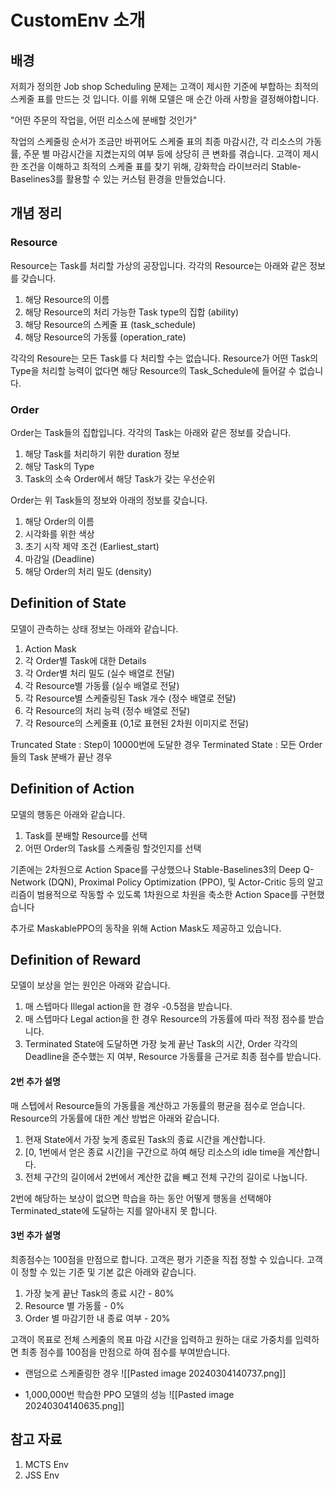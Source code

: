 # CustomEnv 소개

## 배경

저희가 정의한 Job shop Scheduling 문제는 고객이 제시한 기준에 부합하는 최적의 스케줄 표를 만드는 것 입니다. 이를 위해 모델은 매 순간 아래 사항을 결정해야합니다.

"어떤 주문의 작업을, 어떤 리소스에 분배할 것인가"

작업의 스케줄링 순서가 조금만 바뀌어도 스케줄 표의 최종 마감시간, 각 리소스의 가동률, 주문 별 마감시간을 지켰는지의 여부 등에 상당히 큰 변화를 겪습니다. 고객이 제시한 조건을 이해하고 최적의 스케줄 표를 찾기 위해, 강화학습 라이브러리 Stable-Baselines3를 활용할 수 있는 커스텀 환경을 만들었습니다.
## 개념 정리

### Resource 

Resource는 Task를 처리할 가상의 공장입니다. 각각의 Resource는 아래와 같은 정보를 갖습니다. 

1. 해당 Resource의 이름
2. 해당 Resource의 처리 가능한 Task type의 집합 (ability)
3. 해당 Resource의 스케줄 표 (task_schedule)
4. 해당 Resource의 가동률 (operation_rate)

각각의 Resoure는 모든 Task를 다 처리할 수는 없습니다. Resource가 어떤 Task의 Type을 처리할 능력이 없다면 해당 Resource의 Task_Schedule에 들어갈 수 없습니다. 

### Order 

Order는 Task들의 집합입니다. 각각의 Task는 아래와 같은 정보를 갖습니다.

1. 해당 Task를 처리하기 위한 duration 정보
2. 해당 Task의 Type
3. Task의 소속 Order에서 해당 Task가 갖는 우선순위

Order는 위 Task들의 정보와 아래의 정보를 갖습니다. 

1. 해당 Order의 이름
2. 시각화를 위한 색상
3. 초기 시작 제약 조건 (Earliest_start)
4. 마감일 (Deadline)
5. 해당 Order의 처리 밀도 (density)

## Definition of State

모델이 관측하는 상태 정보는 아래와 같습니다.

1. Action Mask
2. 각 Order별 Task에 대한 Details
3. 각 Order별 처리 밀도 (실수 배열로 전달)
4. 각 Resource별 가동률 (실수 배열로 전달)
5. 각 Resource별 스케줄링된 Task 개수 (정수 배열로 전달)
6. 각 Resource의 처리 능력 (정수 배열로 전달)
7. 각 Resource의 스케줄표 (0,1로 표현된 2차원 이미지로 전달)

Truncated State : Step이 10000번에 도달한 경우
Terminated State : 모든 Order들의 Task 분배가 끝난 경우
## Definition of Action 

모델의 행동은 아래와 같습니다.

1. Task를 분배할 Resource를 선택
2. 어떤 Order의 Task를 스케줄링 할것인지를 선택

기존에는 2차원으로 Action Space를 구상했으나 Stable-Baselines3의 Deep Q-Network (DQN), Proximal Policy Optimization (PPO), 및 Actor-Critic 등의 알고리즘이 범용적으로 작동할 수 있도록 1차원으로 차원을 축소한 Action Space를 구현했습니다

추가로 MaskablePPO의 동작을 위해 Action Mask도 제공하고 있습니다.
## Definition of Reward

모델이 보상을 얻는 원인은 아래와 같습니다.

1. 매 스텝마다 Illegal action을 한 경우 -0.5점을 받습니다.
2. 매 스텝마다 Legal action을 한 경우 Resource의 가동률에 따라 적정 점수를 받습니다.
3. Terminated State에 도달하면 가장 늦게 끝난 Task의 시간, Order 각각의 Deadline을 준수했는 지 여부, Resource 가동률을 근거로 최종 점수를 받습니다. 

#### 2번 추가 설명

매 스텝에서 Resource들의 가동률을 계산하고 가동률의 평균을 점수로 얻습니다. Resource의 가동률에 대한 계산 방법은 아래와 같습니다.

1. 현재 State에서 가장 늦게 종료된 Task의 종료 시간을 계산합니다.
2. [0, 1번에서 얻은 종료 시간]을 구간으로 하여 해당 리소스의 idle time을 계산합니다.
3. 전체 구간의 길이에서 2번에서 계산한 값을 빼고 전체 구간의 길이로 나눕니다.

2번에 해당하는 보상이 없으면 학습을 하는 동안 어떻게 행동을 선택해야 Terminated_state에 도달하는 지를 알아내지 못 합니다.

#### 3번 추가 설명

최종점수는 100점을 만점으로 합니다. 고객은 평가 기준을 직접 정할 수 있습니다. 고객이 정할 수 있는 기준 및 기본 값은 아래와 같습니다.

1. 가장 늦게 끝난 Task의 종료 시간 - 80%
2. Resource 별 가동률 - 0%
3. Order 별 마감기한 내 종료 여부 - 20%

고객이 목표로 전체 스케줄의 목표 마감 시간을 입력하고 원하는 대로 가중치를 입력하면 최종 점수를 100점을 만점으로 하여 점수를 부여받습니다.


- 랜덤으로 스케줄링한 경우
![[Pasted image 20240304140737.png]]


- 1,000,000번 학습한 PPO 모델의 성능
![[Pasted image 20240304140635.png]]

## 참고 자료
1. MCTS Env
2. JSS Env